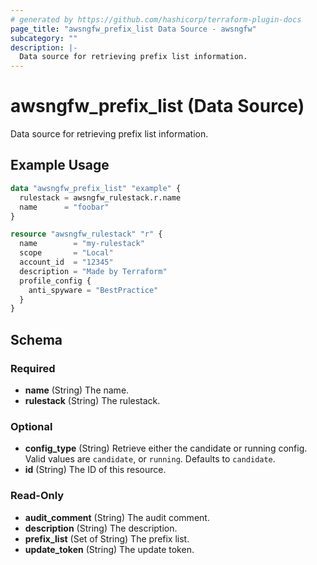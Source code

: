 ```yaml
---
# generated by https://github.com/hashicorp/terraform-plugin-docs
page_title: "awsngfw_prefix_list Data Source - awsngfw"
subcategory: ""
description: |-
  Data source for retrieving prefix list information.
---
```


# awsngfw_prefix_list (Data Source)

Data source for retrieving prefix list information.

## Example Usage

```terraform
data "awsngfw_prefix_list" "example" {
  rulestack = awsngfw_rulestack.r.name
  name      = "foobar"
}

resource "awsngfw_rulestack" "r" {
  name        = "my-rulestack"
  scope       = "Local"
  account_id  = "12345"
  description = "Made by Terraform"
  profile_config {
    anti_spyware = "BestPractice"
  }
}
```

<!-- schema generated by tfplugindocs -->
## Schema

### Required

- **name** (String) The name.
- **rulestack** (String) The rulestack.

### Optional

- **config_type** (String) Retrieve either the candidate or running config. Valid values are `candidate`, or `running`. Defaults to `candidate`.
- **id** (String) The ID of this resource.

### Read-Only

- **audit_comment** (String) The audit comment.
- **description** (String) The description.
- **prefix_list** (Set of String) The prefix list.
- **update_token** (String) The update token.


